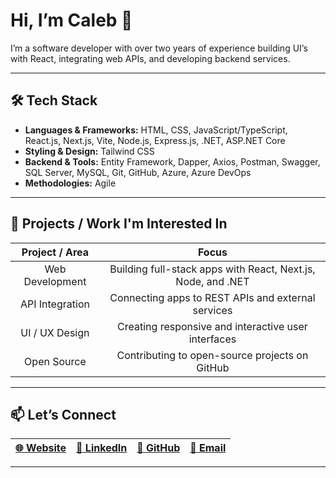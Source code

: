 # Hi, I’m Caleb 👋

I’m a software developer with over two years of experience building UI’s with React, integrating web APIs, and developing backend services.

---

## 🛠️ Tech Stack

- **Languages & Frameworks:** HTML, CSS, JavaScript/TypeScript, React.js, Next.js, Vite, Node.js, Express.js, .NET, ASP.NET Core  
- **Styling & Design:** Tailwind CSS  
- **Backend & Tools:** Entity Framework, Dapper, Axios, Postman, Swagger, SQL Server, MySQL, Git, GitHub, Azure, Azure DevOps  
- **Methodologies:** Agile

---

## 🚀 Projects / Work I'm Interested In

| Project / Area | Focus |
| :------------: | :---------: |
| Web Development | Building full-stack apps with React, Next.js, Node, and .NET |
| API Integration | Connecting apps to REST APIs and external services | 
| UI / UX Design | Creating responsive and interactive user interfaces |
| Open Source | Contributing to open-source projects on GitHub |


---

## 📫 Let’s Connect

| [🌐 Website](https://caleblopez.dev/) | [💼 LinkedIn](https://www.linkedin.com/in/caleblopez96/) | [🐙 GitHub](https://github.com/caleblopez96) | [📧 Email](mailto:caleblopez96@gmail.com) |
| :----------: | :--------: | :--------: | :-------: |

---
